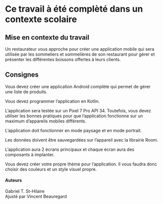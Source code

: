 # Ce travail à été complèté dans un contexte scolaire
## Mise en contexte du travail
Un restaurateur vous approche pour créer une application mobile qui sera utilisée par les sommeliers
et sommelières de son restaurant pour gérer et présenter les différentes boissons offertes à leurs
clients.

## Consignes
Vous devez créer une application Android complète qui permet de gérer une liste de produits.

Vous devez programmer l’application en Kotlin.

L’application sera testée sur un Pixel 7 Pro API 34. Toutefois, vous devez utiliser les bonnes pratiques pour que l’application fonctionne sur un maximum d’appareils mobiles différents.

L’application doit fonctionner en mode paysage et en mode portrait.

Les données doivent être sauvegardées sur l’appareil avec la librairie Room.

L’application aura 2 écrans principaux et chaque écran aura des composants à implanter.

Vous devez créer votre propre thème pour l’application. Il vous faudra donc choisir des couleurs et un style visuel propre.

#### Auteurs
Gabriel T. St-Hilaire  
Ajusté par Vincent Beauregard

